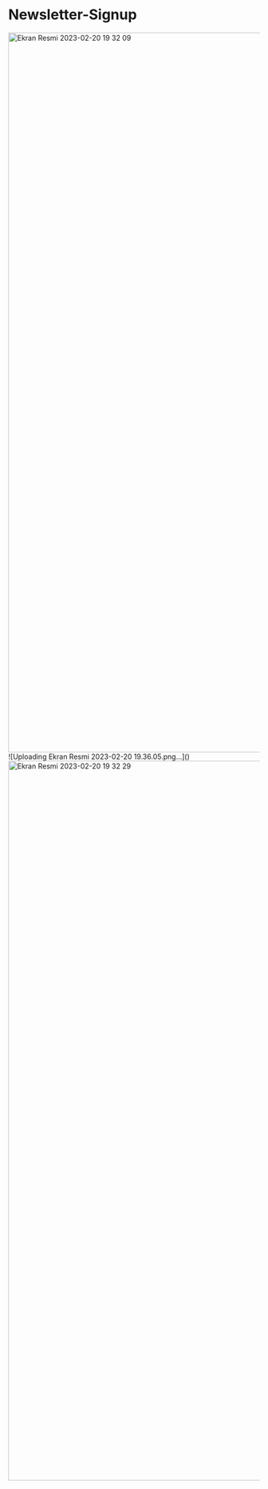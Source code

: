 # Newsletter-Signup

<img width="1440" alt="Ekran Resmi 2023-02-20 19 32 09" src="https://user-images.githubusercontent.com/79373487/220161136-8eb20624-0647-428d-82e3-0d2c66c0f246.png">
![Uploading Ekran Resmi 2023-02-20 19.36.05.png…]()
<img width="1440" alt="Ekran Resmi 2023-02-20 19 32 29" src="https://user-images.githubusercontent.com/79373487/220161167-54307438-b49f-4aae-8557-cd4c201c5834.png">
